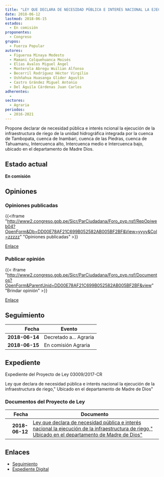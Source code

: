 ```yaml
---
title: "LEY QUE DECLARA DE NECESIDAD PÚBLICA E INTERÉS NACIONAL LA EJECUCIÓN DE LA INFRAESTRUCTURA DE RIEGO, UBICADA EN EL DEPARTAMENTO DE MADRE DE DIOS"
date: 2018-06-12
lastmod: 2018-06-15
estados: 
  - En comisión
proponentes: 
  - Congreso
grupos: 
  - Fuerza Popular
autores: 
  - Figueroa Minaya Modesto
  - Mamani Colquehuanca Moisés
  - Elías Ávalos Miguel Ángel
  - Monterola Abregu Wuilian Alfonso
  - Becerril Rodríguez Héctor Virgilio
  - Ushñahua Huasanga Glider Agustín
  - Castro Grández Miguel Antonio
  - Del Águila Cárdenas Juan Carlos
adherentes: 
  - 
sectores: 
  - Agraria
periodos: 
  - 2016-2021
---
```


Propone declarar de necesidad pública e interés ncional la ejecución de la infraestructura de riego de la unidad hidrográfica integrada por la cuenca de Tambopata, cuenca de Inambari, cuenca de las Piedras, cuenca de Tahuamanu, Intercuenca alto, Intercuenca medio e Intercuenca bajo, ubicado en el departamento de Madre Dios.


## Estado actual

**En comisión**

## Opiniones

### Opiniones publicadas

{{<iframe "http://www2.congreso.gob.pe/Sicr/ParCiudadana/Foro_pvp.nsf/RepOpiweb04?OpenForm&Db=DD00E78AF21C699B052582AB005BF2BF&View=yyyy&Col=zzzzz" "Opiniones publicadas" >}}

[Enlace](http://www2.congreso.gob.pe/Sicr/ParCiudadana/Foro_pvp.nsf/RepOpiweb04?OpenForm&Db=DD00E78AF21C699B052582AB005BF2BF&View=yyyy&Col=zzzzz)
### Publicar opinión

{{< iframe "http://www2.congreso.gob.pe/Sicr/ParCiudadana/Foro_pvp.nsf/Documentos?OpenForm&ParentUnid=DD00E78AF21C699B052582AB005BF2BF&view" "Brindar opinión" >}}

[Enlace](http://www2.congreso.gob.pe/Sicr/ParCiudadana/Foro_pvp.nsf/Documentos?OpenForm&ParentUnid=DD00E78AF21C699B052582AB005BF2BF&view)

## Seguimiento

| Fecha | Evento |
|------:|--------|
| **2018-06-14** | Decretado a... Agraria|
| **2018-06-15** | En comisión Agraria|


## Expediente

Expediente del Proyecto de Ley 03009/2017-CR

Ley que declara de necesidad pública e interés nacional la ejecución de la infraestructura de riego," Ubicado en el departamento de Madre de Dios"


### Documentos del Proyecto de Ley

| Fecha | Documento |
|------:|--------|
| **2018-06-12** | [Ley que declara de necesidad pública e interés nacional la ejecución de la infraestructura de riego," Ubicado en el departamento de Madre de Dios"](http://www.leyes.congreso.gob.pe/Documentos/2016_2021/Proyectos_de_Ley_y_de_Resoluciones_Legislativas/PL0300920180612.pdf) |

## Enlaces 

- [Seguimiento](http://www2.congreso.gob.pe/Sicr/TraDocEstProc/CLProLey2016.nsf/f7fff46988ca05b1052578e100829cc7/427a26e0f081d4f3052582aa007cb050?OpenDocument)
- [Expediente Digital](http://www2.congreso.gob.pe/Sicr/TraDocEstProc/CLProLey2016.nsf/f7fff46988ca05b1052578e100829cc7/427a26e0f081d4f3052582aa007cb050?OpenDocument&Click=05257FB7005EB655.eb71d0cf91d8294e05256cdf006b5706/$Body/0.1C6C)
